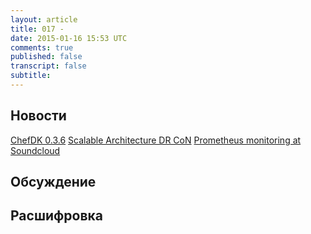 ```yaml
---
layout: article
title: 017 - 
date: 2015-01-16 15:53 UTC
comments: true
published: false
transcript: false
subtitle: 
---
```


## Новости

[ChefDK 0.3.6](https://www.chef.io/blog/2015/01/20/chefdk-0-3-6-released/)
[Scalable Architecture DR CoN](http://www.maori.geek.nz/post/scalable_architecture_dr_con_docker_registrator_consul_nginx)
[Prometheus monitoring at Soundcloud](https://developers.soundcloud.com/blog/prometheus-monitoring-at-soundcloud)

## Обсуждение

## Расшифровка

